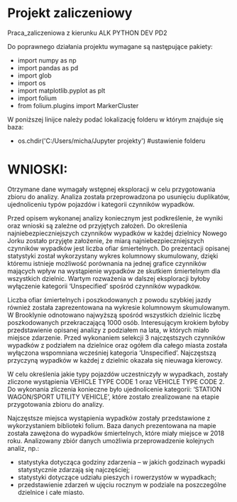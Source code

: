 # Projekt zaliczeniowy
Praca_zaliczeniowa z kierunku ALK PYTHON DEV PD2

Do poprawnego działania projektu wymagane są następujące pakiety:
- import numpy as np
- import pandas as pd
- import glob
- import os
- import matplotlib.pyplot as plt
- import folium
- from folium.plugins import MarkerCluster

W poniższej linijce należy podać lokalizację folderu w którym znajduje się baza:
- os.chdir('C:/Users/micha/Jupyter projekty') #ustawienie folderu


# WNIOSKI:
Otrzymane dane wymagały wstępnej eksploracji w celu przygotowania zbioru do analizy. Analiza została przeprowadzona po usunięciu duplikatów, ujednoliceniu typów pojazdów i kategorii czynników wypadków.

Przed opisem wykonanej analizy koniecznym jest podkreślenie, że wyniki oraz wnioski są zależne od przyjętych założeń.
Do określenia najniebezpieczniejszych czynników wypadków w każdej dzielnicy Nowego Jorku zostało przyjęte założenie, że miarą najniebezpieczniejszych czynników wypadków jest liczba ofiar śmiertelnych. Do prezentacji opisanej statystyki został wykorzystany wykres kolumnowy skumulowany, dzięki któremu istnieje możliwość porównania na jednej grafice czynników mających wpływ na wystąpienie wypadków ze skutkiem śmiertelnym dla wszystkich dzielnic. Wartym rozważenia w dalszej eksploracji byłoby wyłączenie kategorii ‘Unspecified’ spośród czynników wypadków.

Liczba ofiar śmiertelnych i poszkodowanych z powodu szybkiej jazdy również została zaprezentowana na wykresie kolumnowym skumulowanym. W Brooklynie odnotowano najwyższą spośród wszystkich dzielnic liczbę poszkodowanych przekraczającą 1000 osób. Interesującym krokiem byłoby przedstawienie opisanej analizy z podziałem na lata, w których miało miejsce zdarzenie.
Przed wykonaniem selekcji 3 najczęstszych czynników wypadków z podziałem na dzielnice oraz ogółem dla całego miasta została wyłączona wspomniana wcześniej kategoria ‘Unspecified’. Najczęstszą przyczyną wypadków w każdej z dzielnic okazała się nieuwaga kierowcy.

W celu określenia jakie typy pojazdów uczestniczyły w wypadkach, zostały zliczone wystąpienia VEHICLE TYPE CODE 1 oraz VEHICLE TYPE CODE 2. Do wykonania zliczenia konieczne było ujednolicenie kategorii: ‘STATION WAGON/SPORT UTILITY VEHICLE’, które zostało zrealizowane na etapie przygotowania zbioru do analizy.

Najczęstsze miejsca wystąpienia wypadków zostały przedstawione z wykorzystaniem biblioteki folium. Baza danych prezentowana na mapie została zawężona do wypadków śmiertelnych, które miały miejsce w 2018 roku. 
Analizowany zbiór danych umożliwia przeprowadzenie kolejnych analiz, np.:
-	statystyka dotycząca godziny zdarzenia – w jakich godzinach wypadki statystycznie zdarzają się najczęściej;
-	statystyki dotyczące udziału pieszych i rowerzystów w wypadkach;
-	przedstawienie zdarzeń w ujęciu rocznym w podziale na poszczególne dzielnice i całe miasto.
